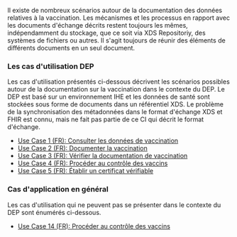 Il existe de nombreux scénarios autour de la documentation des données relatives à la vaccination. Les mécanismes et les processus en rapport avec les documents d'échange décrits restent toujours les mêmes, indépendamment du stockage, que ce soit via XDS Repositoriy, des systèmes de fichiers ou autres. Il s'agit toujours de réunir des éléments de différents documents en un seul document.

### Les cas d'utilisation DEP

Les cas d'utilisation présentés ci-dessous décrivent les scénarios possibles autour de la documentation sur la vaccination dans le contexte du DEP.
Le DEP est basé sur un environnement IHE et les données de santé sont stockées sous forme de documents dans un référentiel XDS.
Le problème de la synchronisation des métadonnées dans le format d'échange XDS et FHIR est connu, mais ne fait pas partie de ce CI qui décrit le format d'échange.

* [Use Case 1 (FR): Consulter les données de vaccination](Use-Case-1-Consulter-les-donnees-de-vaccination.html)
* [Use Case 2 (FR): Documenter la vaccination](Use-Case-2-Documenter-la-vaccination.html)
* [Use Case 3 (FR): Vérifier la documentation de vaccination](Use-Case-3-Verifier-la-documentation-de-vaccination.html)
* [Use Case 4 (FR): Procéder au contrôle des vaccins](Use-Case-4-Proceder-au-controle-des-vaccins.html)
* [Use Case 5 (FR): Établir un certificat vérifiable](Use-Case-5-Etablir-un-certificat-verifiable.html)


### Cas d'application en général
Les cas d'utilisation qui ne peuvent pas se présenter dans le contexte du DEP sont énumérés ci-dessous.

* [Use Case 14 (FR): Procéder au contrôle des vaccins](Use-Case-14-Proceder-au-controle-des-vaccins.html)